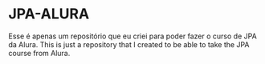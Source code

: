 # JPA-ALURA
Esse é apenas um repositório que eu criei para poder fazer o curso de JPA da Alura.
This is just a repository that I created to be able to take the JPA course from Alura.
